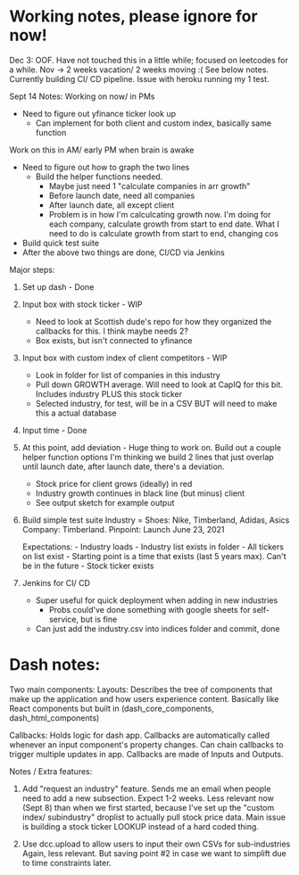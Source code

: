 # Working notes, please ignore for now!


Dec 3:
OOF. Have not touched this in a little while; focused on leetcodes for a while. 
Nov -> 2 weeks vacation/ 2 weeks moving :(
See below notes. 
Currently building CI/ CD pipeline. Issue with heroku running my 1 test. 

Sept 14 Notes:
Working on now/ in PMs
- Need to figure out yfinance ticker look up
    - Can implement for both client and custom index, basically same function

Work on this in AM/ early PM when brain is awake
- Need to figure out how to graph the two lines
    - Build the helper functions needed. 
        - Maybe just need 1 "calculate companies in arr growth" 
        - Before launch date, need all companies 
        - After launch date, all except client 
        - Problem is in how I'm calculcating growth now. I'm doing 
        for each company, calculate growth from start to end date.
        What I need to do is calculate growth from start to end, changing cos
- Build quick test suite
- After the above two things are done, CI/CD via Jenkins

Major steps:
1. Set up dash - Done

2. Input box with stock ticker - WIP
    - Need to look at Scottish dude's repo for how they organized
    the callbacks for this. I think maybe needs 2? 
    - Box exists, but isn't connected to yfinance

3. Input box with custom index of client competitors - WIP
    - Look in folder for list of companies in this industry 
    - Pull down GROWTH average. Will need to look at CapIQ for this bit. Includes industry PLUS this stock ticker
    - Selected industry, for test, will be in a CSV BUT will need to make this a actual database 

4. Input time - Done 

5. At this point, add deviation - Huge thing to work on. 
Build out a couple helper function options 
I'm thinking we build 2 lines that just overlap until launch date,
after launch date, there's a deviation. 
    - Stock price for client grows (ideally) in red
    - Industry growth continues in black line (but minus) client 
    - See output sketch for example output

6. Build simple test suite 
    Industry = Shoes: Nike, Timberland, Adidas, Asics
    Company: Timberland. 
    Pinpoint: Launch June 23, 2021  

    Expectations:
        - Industry loads
            - Industry list exists in folder 
            - All tickers on list exist 
        - Starting point is a time that exists (last 5 years max). Can't be in the future
        - Stock ticker exists 

7. Jenkins for CI/ CD
    - Super useful for quick deployment when adding in new industries
        - Probs could've done something with google sheets for self-service, 
        but is fine 
    - Can just add the industry.csv into indices folder and commit, done 


# Dash notes:
Two main components:
Layouts: Describes the tree of components that make up the application and how users experience content. Basically like React components but built in (dash_core_components, dash_html_components) 

Callbacks: Holds logic for dash app. Callbacks are automatically called whenever an input component's property changes. Can chain callbacks to trigger multiple updates in app. Callbacks are made of Inputs and Outputs. 


Notes / Extra features:
1. Add "request an industry" feature. Sends me an email
when people need to add a new subsection. Expect 1-2 weeks. 
Less relevant now (Sept 8) than when we first started, because I've set 
up the "custom index/ subindustry" droplist to actually pull stock price data.
Main issue is building a stock ticker LOOKUP instead of a hard coded thing. 

2. Use dcc.upload to allow users to input their own CSVs for sub-industries 
Again, less relevant. But saving point #2 in case we want to simplift due to 
time constraints later. 

